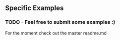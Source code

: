 ## Specific Examples
### TODO - Feel free to submit some examples :)
For the moment check out the master readme.md